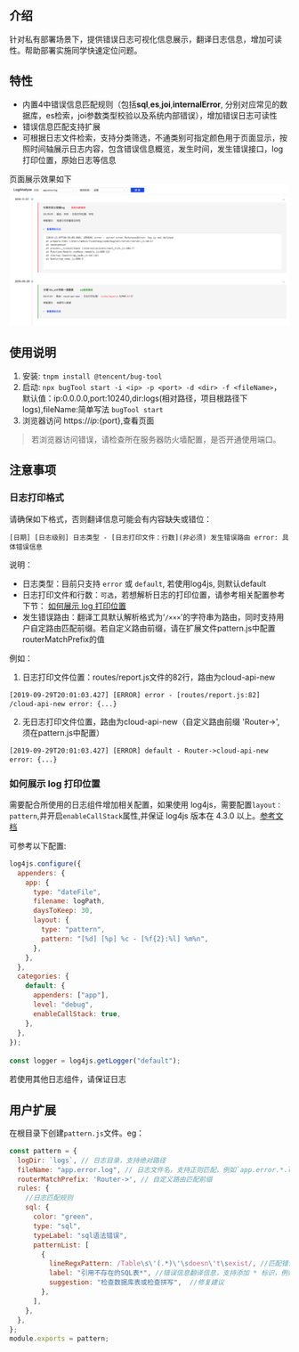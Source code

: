 ## 介绍

针对私有部署场景下，提供错误日志可视化信息展示，翻译日志信息，增加可读性。帮助部署实施同学快速定位问题。

## 特性

- 内置4中错误信息匹配规则（包括**sql**,**es**,**joi**,**internalError**, 分别对应常见的数据库，es检索，joi参数类型校验以及系统内部错误），增加错误日志可读性
- 错误信息匹配支持扩展
- 可根据日志文件检索，支持分类筛选，不通类别可指定颜色用于页面显示，按照时间轴展示日志内容，包含错误信息概览，发生时间，发生错误接口，log打印位置，原始日志等信息

页面展示效果如下
![image](./assets/example.png)

## 使用说明

1. 安装: `tnpm install @tencent/bug-tool`
2. 启动: `npx bugTool start -i <ip> -p <port> -d <dir> -f <fileName>`，
默认值：ip:0.0.0.0,port:10240,dir:logs(相对路径，项目根路径下logs),fileName:简单写法 `bugTool start` 
3. 浏览器访问 https://${ip}:${port},查看页面

> 若浏览器访问错误，请检查所在服务器防火墙配置，是否开通使用端口。

## 注意事项

### 日志打印格式
请确保如下格式，否则翻译信息可能会有内容缺失或错位：
```
[日期] [日志级别] 日志类型 - [日志打印文件：行数](非必须) 发生错误路由 error: 具体错误信息
```
说明：
- 日志类型：目前只支持 `error` 或 `default`, 若使用log4js, 则默认default
- 日志打印文件和行数：`可选`，若想解析日志的打印位置，请参考相关配置参考下节： [如何展示 log 打印位置](#jump)
- 发生错误路由：翻译工具默认解析格式为‘`/×××`’的字符串为路由，同时支持用户自定路由匹配前缀。若自定义路由前缀，请在扩展文件pattern.js中配置routerMatchPrefix的值

例如：

1. 日志打印文件位置：routes/report.js文件的82行，路由为cloud-api-new
```
[2019-09-29T20:01:03.427] [ERROR] error - [routes/report.js:82] /cloud-api-new error: {...}  
```
2. 无日志打印文件位置，路由为cloud-api-new（自定义路由前缀 'Router->', 须在pattern.js中配置）
```
[2019-09-29T20:01:03.427] [ERROR] default - Router->cloud-api-new error: {...} 
```


### <span id="jump">如何展示 log 打印位置</span>

需要配合所使用的日志组件增加相关配置，如果使用 log4js，需要配置`layout：pattern`,并开启`enableCallStack`属性,并保证 log4js 版本在 4.3.0 以上。[参考文档](https://github.com/log4js-node/log4js-node/blob/master/docs/layouts.md#pattern)

可参考以下配置:

```js
log4js.configure({
  appenders: {
    app: {
      type: "dateFile",
      filename: logPath,
      daysToKeep: 30,
      layout: {
        type: "pattern",
        pattern: "[%d] [%p] %c - [%f{2}:%l] %m%n",
      },
    },
  },
  categories: {
    default: {
      appenders: ["app"],
      level: "debug",
      enableCallStack: true,
    },
  },
});

const logger = log4js.getLogger("default");
```
若使用其他日志组件，请保证日志
## 用户扩展

在根目录下创建`pattern.js`文件。eg：

```js
const pattern = {
  logDir: `logs`, // 日志目录，支持绝对路径
  fileName: "app.error.log", // 日志文件名，支持正则匹配，例如`app.error.*.log`
  routerMatchPrefix: 'Router->', // 自定义路由匹配前缀
  rules: {
    //日志匹配规则
    sql: {
      color: "green",
      type: "sql",
      typeLabel: "sql语法错误",
      patternList: [
        {
          lineRegxPattern: /Table\s\'(.*)\'\sdoesn\'t\sexist/, //匹配错误信息正则表达式
          label: "引用不存在的SQL表*", //错误信息翻译信息，支持添加 * 标识，例如 Table user doesn't exist。可翻译为引用不存在的SQL表user
          suggestion: "检查数据库表或检查拼写",  //修复建议
        },
      ],
    },
  },
};
module.exports = pattern;
```

